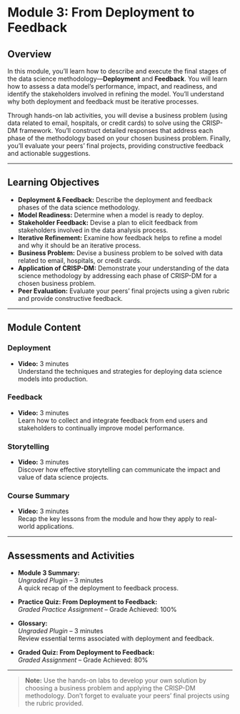 # Module 3: From Deployment to Feedback

## Overview

In this module, you’ll learn how to describe and execute the final stages of the data science methodology—**Deployment** and **Feedback**. You will learn how to assess a data model’s performance, impact, and readiness, and identify the stakeholders involved in refining the model. You’ll understand why both deployment and feedback must be iterative processes.

Through hands-on lab activities, you will devise a business problem (using data related to email, hospitals, or credit cards) to solve using the CRISP-DM framework. You’ll construct detailed responses that address each phase of the methodology based on your chosen business problem. Finally, you’ll evaluate your peers’ final projects, providing constructive feedback and actionable suggestions.

---

## Learning Objectives

- **Deployment & Feedback:** Describe the deployment and feedback phases of the data science methodology.
- **Model Readiness:** Determine when a model is ready to deploy.
- **Stakeholder Feedback:** Devise a plan to elicit feedback from stakeholders involved in the data analysis process.
- **Iterative Refinement:** Examine how feedback helps to refine a model and why it should be an iterative process.
- **Business Problem:** Devise a business problem to be solved with data related to email, hospitals, or credit cards.
- **Application of CRISP-DM:** Demonstrate your understanding of the data science methodology by addressing each phase of CRISP-DM for a chosen business problem.
- **Peer Evaluation:** Evaluate your peers’ final projects using a given rubric and provide constructive feedback.

---

## Module Content

### Deployment
- **Video:** 3 minutes  
  Understand the techniques and strategies for deploying data science models into production.

### Feedback
- **Video:** 3 minutes  
  Learn how to collect and integrate feedback from end users and stakeholders to continually improve model performance.

### Storytelling
- **Video:** 3 minutes  
  Discover how effective storytelling can communicate the impact and value of data science projects.

### Course Summary
- **Video:** 3 minutes  
  Recap the key lessons from the module and how they apply to real-world applications.

---

## Assessments and Activities

- **Module 3 Summary:**  
  *Ungraded Plugin* – 3 minutes  
  A quick recap of the deployment to feedback process.

- **Practice Quiz: From Deployment to Feedback:**  
  *Graded Practice Assignment* – Grade Achieved: 100%

- **Glossary:**  
  *Ungraded Plugin* – 3 minutes  
  Review essential terms associated with deployment and feedback.

- **Graded Quiz: From Deployment to Feedback:**  
  *Graded Assignment* – Grade Achieved: 80%

---

> **Note:** Use the hands-on labs to develop your own solution by choosing a business problem and applying the CRISP-DM methodology. Don’t forget to evaluate your peers’ final projects using the rubric provided.

